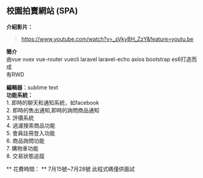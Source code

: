 ## 校園拍賣網站 (SPA) ##

**介紹影片：**
>https://www.youtube.com/watch?v=_sVkyBH_ZzY&feature=youtu.be

**簡介**  
由vue  vuex  vue-router  vuecli  laravel  laravel-echo  axios  bootstrap  es6打造而成  
有RWD  


**編輯器**：sublime  text  
  **功能系統：**  
    1.  即時的聊天和通知系統，如facebook   
    2.  即時的售出通知,即時的詢問商品通知  
	3.  評價系統  
	4.  過濾搜索商品功能  
	5.  會員註冊登入功能  
	6.  商品詢問功能  
	7.  購物車功能  
	8.  交易狀態追蹤  

 ** 花費時間： ** 7月15號~7月28號
此程式碼僅供面試